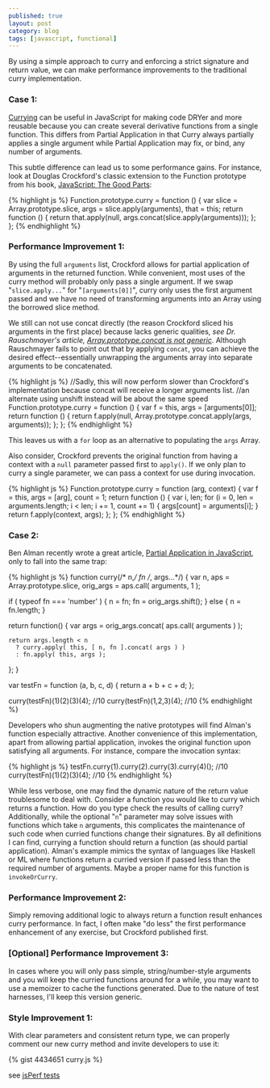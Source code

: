 ```yaml
---
published: true
layout: post
category: blog
tags: [javascript, functional]
---
```


By using a simple approach to curry and enforcing a strict signature and return value, we can make
performance improvements to the traditional curry implementation.

### Case 1:
[Currying](http://en.wikipedia.org/wiki/Currying) can be useful in JavaScript for making code
DRYer and more reusable because you can create several derivative functions from a single function.
This differs from Partial Application in that Curry always partially applies a single argument while
Partial Application may fix, or bind, any number of arguments.

This subtle difference can lead us to some performance gains.  For instance, look at Douglas
Crockford's classic extension to the Function prototype from his book,
[JavaScript: The Good Parts](http://shop.oreilly.com/product/9780596517748.do):

{% highlight js %}
Function.prototype.curry = function () {
    var slice = Array.prototype.slice,
        args = slice.apply(arguments),
        that = this;
    return function () {
        return that.apply(null, args.concat(slice.apply(arguments)));
    };
};
{% endhighlight %}

### Performance Improvement 1:
By using the full `arguments` list, Crockford allows for partial application of arguments
in the returned function.  While convenient, most uses of the curry method will probably only
pass a single argument.  If we swap "`slice.apply...`" for "`[arguments[0]]`", curry only
uses the first argument passed and we have no need of transforming arguments into an Array
using the borrowed slice method.

We still can not use concat directly (the reason Crockford sliced his arguments in the first place)
because lacks generic qualities, _see Dr. Rauschmayer's article,
[Array.prototype.concat is not generic](http://www.2ality.com/2012/02/concat-not-generic.html)_.
Although Rauschmayer fails to point out that by applying `concat`, you can achieve the desired
effect--essentially unwrapping the arguments array into separate arguments to be concatenated.

{% highlight js %}
//Sadly, this will now perform slower than Crockford's implementation because concat will receive a longer arguments list.
//an alternate using unshift instead will be about the same speed
Function.prototype.curry = function () {
    var f = this,
        args = [arguments[0]];
    return function () {
        return f.apply(null, Array.prototype.concat.apply(args, arguments));
    };
};
{% endhighlight %}

This leaves us with a `for` loop as an alternative to populating the `args` Array.

Also consider, Crockford prevents the original function from having a context with a `null` parameter
passed first to `apply()`.  If we only plan to curry a single parameter, we can pass a context for use during invocation.

{% highlight js %}
Function.prototype.curry = function (arg, context) {
    var f = this,
        args = [arg],
        count = 1;
    return function () {
        var i, len;
        for (i = 0, len = arguments.length; i < len; i += 1, count += 1) {
            args[count] = arguments[i];
        }
        return f.apply(context, args);
    };
};
{% endhighlight %}

### Case 2:
Ben Alman recently wrote a great article, [Partial Application in JavaScript](http://msdn.microsoft.com/en-us/scriptjunkie/gg575560),
only to fall into the same trap:

{% highlight js %}
function curry(/* n,*/ fn /*, args...*/) {
  var n,
    aps = Array.prototype.slice,
    orig_args = aps.call( arguments, 1 );

  if ( typeof fn === 'number' ) {
    n = fn;
    fn = orig_args.shift();
  } else {
    n = fn.length;
  }

  return function() {
    var args = orig_args.concat( aps.call( arguments ) );

    return args.length < n
      ? curry.apply( this, [ n, fn ].concat( args ) )
      : fn.apply( this, args );
  };
}

var testFn = function (a, b, c, d) {
    return a + b + c + d;
};

curry(testFn)(1)(2)(3)(4); //10
curry(testFn)(1,2,3)(4); //10
{% endhighlight %}

Developers who shun augmenting the native prototypes will find Alman's function especially attractive.
Another convenience of this implementation, apart from allowing partial application, invokes the original
function upon satisfying all arguments.  For instance, compare the invocation syntax:

{% highlight js %}
testFn.curry(1).curry(2).curry(3).curry(4)(); //10
curry(testFn)(1)(2)(3)(4); //10
{% endhighlight %}

While less verbose, one may find the dynamic nature of the return value troublesome to deal with.
Consider a function you would like to curry which returns a function.  How do you type check the
results of calling curry?  Additionally, while the optional "<code>n</code>" parameter may solve
issues with functions which take <code>n</code> arguments, this complicates the maintenance of such
code when curried functions change their signatures.  By all definitions I can find, currying a
function should return a function (as should partial application).  Alman's example mimics the syntax
of languages like Haskell or ML where functions return a curried version if passed less than the
required number of arguments.  Maybe a proper name for this function is `invokeOrCurry`.

### Performance Improvement 2:
Simply removing additional logic to always return a function result enhances curry performance.
In fact, I often make "do less" the first performance enhancement of any exercise, but Crockford published first.

### \[Optional\] Performance Improvement 3:
In cases where you will only pass simple, string/number-style arguments and you will keep the curried
functions around for a while, you may want to use a memoizer to cache the functions generated.
Due to the nature of test harnesses, I'll keep this version generic.

### Style Improvement 1:
With clear parameters and consistent return type, we can properly comment our new curry
method and invite developers to use it:

{% gist 4434651 curry.js %}

see [jsPerf tests](http://jsperf.com/curry-implementations)